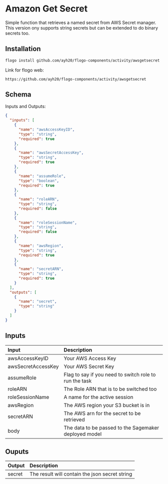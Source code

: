 # Amazon Get Secret

Simple function that retrieves a named secret from AWS Secret manager.
This version ony supports string secrets but can be extended to do binary secrets too.

## Installation

```bash
flogo install github.com/ayh20/flogo-components/activity/awsgetsecret
```

Link for flogo web:

```
https://github.com/ayh20/flogo-components/activity/awsgetsecret
```

## Schema

Inputs and Outputs:

```json
{
  "inputs": [
    {
      "name": "awsAccessKeyID",
      "type": "string",
      "required": true
    },
    {
      "name": "awsSecretAccessKey",
      "type": "string",
      "required": true
    },
    {
      "name": "assumeRole",
      "type": "boolean",
      "required": true
    },
    {
      "name": "roleARN",
      "type": "string",
      "required": false
    },
    {
      "name": "roleSessionName",
      "type": "string",
      "required": false
    },
    {
      "name": "awsRegion",
      "type": "string",
      "required": true
    },
    {
      "name": "secretARN",
      "type": "string",
      "required": true
    }
  ],
  "outputs": [
    {
      "name": "secret",
      "type": "string"
    }
  ]
}
```

## Inputs

| Input              | Description                                            |
| :----------------- | :----------------------------------------------------- |
| awsAccessKeyID     | Your AWS Access Key                                    |
| awsSecretAccessKey | Your AWS Secret Key                                    |
| assumeRole         | Flag to say if you need to switch role to run the task |
| roleARN            | The Role ARN that is to be switched too                |
| roleSessionName    | A name for the active session                          |
| awsRegion          | The AWS region your S3 bucket is in                    |
| secretARN          | The AWS arn for the secret to be retrieved             |
| body               | The data to be passed to the Sagemaker deployed model  |

## Ouputs

| Output | Description                                    |
| :----- | :--------------------------------------------- |
| secret | The result will contain the json secret string |
